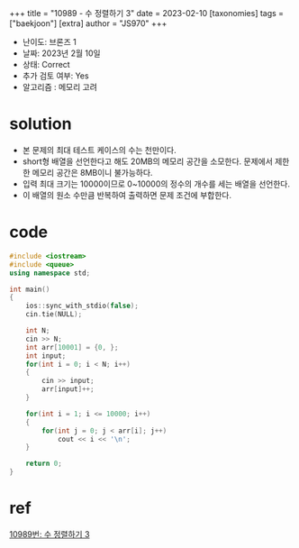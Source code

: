 +++
title = "10989 - 수 정렬하기 3"
date = 2023-02-10
[taxonomies]
tags = ["baekjoon"]
[extra]
author = "JS970"
+++

- 난이도: 브론즈 1
- 날짜: 2023년 2월 10일
- 상태: Correct
- 추가 검토 여부: Yes
- 알고리즘 : 메모리 고려

# solution

- 본 문제의 최대 테스트 케이스의 수는 천만이다.
- short형 배열을 선언한다고 해도 20MB의 메모리 공간을 소모한다. 문제에서 제한한 메모리 공간은 8MB이니 불가능하다.
- 입력 최대 크기는 10000이므로 0~10000의 정수의 개수를 세는 배열을 선언한다.
- 이 배열의 원소 수만큼 반복하여 출력하면 문제 조건에 부합한다.

# code

```cpp
#include <iostream>
#include <queue>
using namespace std;

int main()
{
    ios::sync_with_stdio(false);
    cin.tie(NULL);

    int N;
    cin >> N;
    int arr[10001] = {0, };
    int input;
    for(int i = 0; i < N; i++)
    {
        cin >> input;
        arr[input]++;
    }

    for(int i = 1; i <= 10000; i++)
    {
        for(int j = 0; j < arr[i]; j++)
            cout << i << '\n';
    }

    return 0;
}
```

# ref

[10989번: 수 정렬하기 3](https://www.acmicpc.net/problem/10989)